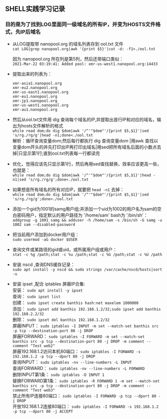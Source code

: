 ## SHELL实践学习记录

### 目的是为了找到LOG里面同一级域名的所有IP，并变为HOSTS文件格式，先IP后域名

- 从LOG提取带 nanopool.org 的域名列表存到 ool.txt 文件  
    `cat LOG|grep nanopool.org|awk '{print $5}'|cut -d: -f1>./ool.txt`

    因为 nanopool.org 所在列是第5列，然后还带端口类似：  
    `2021-Mar-22 03:19:41: Added pool: xmr-us-west1.nanopool.org:14433`

- 提取出来的列表为：  
    ```
    xmr-asia1.nanopool.org
    xmr-eu2.nanopool.org
    xmr-us-east1.nanopool.org
    xmr-eu1.nanopool.org
    xmr-jp1.nanopool.org
    xmr-us-west1.nanopool.org
    xmr-au1.nanopool.org
    ```

- 然后从ool.txt文件用 dig 查询每个域名的IP,并提取出首行IP和对应的域名，输出为hosts文件解析的格式  
    `while read dom;do dig $dom|awk '/^'"$dom"'/{print $5,$1}'|sed 's/rg./rg/g'|head -n1;done<./ool.txt`  
    解析：循环查询变量dom;然后每行都执行 dig 查询变量dom |用awk 查找以变量dom开头的并先打印出IP再打印出域名|用sed把所有域名后面的小数点去掉|只显示第1行;直到ool.txt列表每一行都读完

- 优化，觉得应该先只显示第1行，然后再用sed查找替换，效率应该更高一些，也就是：  
    `while read dom;do dig $dom|awk '/^'"$dom"'/{print $5,$1}'|head -n1|sed 's/rg./rg/g';done<./ool.txt`  

- 如果想是所有域名的所有对应IP，就要把 `head -n1` 去掉：  
    `while read dom;do dig $dom|awk '/^'"$dom"'/{print $5,$1}'|sed 's/rg./rg/g';done<./ool.txt`

- 添加一个gid为1001的samg用户组;并添加一个uid为1002的用户名为sam的空白密码用户，指定默认的用户路径为 '/home/sam' bash为 '/bin/sh'：  
    `addgroup -g 1001 samg && adduser -h /home/sam -s /bin/sh -G samg -u 1002 sam --disabled-password`

- 把当前用户添加到docker用户组：  
    `sudo usermod -aG docker $USER`

- 查询文件或某路径的gid或uid，或所属用户组或用户：  
    `stat -c %g /path;stat -c %u /path;stat -c %G /path;stat -c %U /path`

- 安装 nscd ,查询DNS缓存记录：  
    `sudo apt install -y nscd && sudo strings /var/cache/nscd/hosts|sort -u`

- 安装 ipset ,配合 iptables 屏蔽IP合集:  
    安装： `sudo apt install -y ipset`  
    查询： `sudo ipset list`  
    创建： `sudo ipset create banthis hash:net maxelem 1000000`  
    添加： `sudo ipset add banthis 192.168.1.2/32;sudo ipset add banthis 192.168.2.2/32`  
    删除： `sudo ipset del banthis 192.168.1.2/32`  
    屏蔽INPUT： `sudo iptables -I INPUT -m set --match-set banthis src -p tcp --destination-port 80 -j DROP`  
    屏蔽FORWARD： `sudo iptables -I FORWARD -m set --match-set banthis src -p tcp --destination-port 80 -j DROP -m comment --comment "Test web2"`  
    屏蔽192.168.1.2访问本机80端口： `sudo iptables -I FORWARD -s 192.168.1.2 -p tcp --dport 80 -j DROP`  
    查询INPUT： `sudo iptables -nv --line-numbers -L INPUT`  
    查询FORWARD： `sudo iptables -nv --line-numbers -L FORWARD`  
    删除INPUT第1条： `sudo iptables -D INPUT 1`  
    替换FORWARD第1条： `sudo iptables -R FORWARD 1 -m set --match-set banthis src -p tcp --destination-port 80 -j DROP -m comment --comment "Test web3"`  
    禁止所有IP连接80端口： `sudo iptables -I FORWARD -p tcp --dport 80 -j DROP`  
    开放192.168.1.2连接80端口： `sudo iptables -I FORWARD -s 192.168.1.2 -p tcp --dport 80 -j ACCEPT`  
    
    
